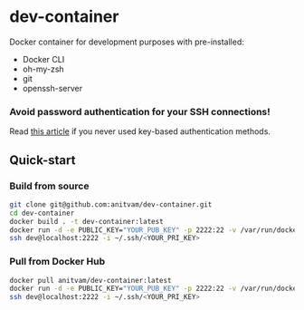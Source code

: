 # dev-container
Docker container for development purposes with pre-installed:
- Docker CLI
- oh-my-zsh
- git
- openssh-server

### Avoid password authentication for your SSH connections!

Read [this article](https://www.redhat.com/sysadmin/configure-ssh-keygen) if you never used key-based authentication methods.

## Quick-start

### Build from source

```bash
git clone git@github.com:anitvam/dev-container.git
cd dev-container
docker build . -t dev-container:latest
docker run -d -e PUBLIC_KEY="YOUR_PUB_KEY" -p 2222:22 -v /var/run/docker.sock:/var/run/docker.sock dev-container:latest
ssh dev@localhost:2222 -i ~/.ssh/<YOUR_PRI_KEY>
```

### Pull from Docker Hub

```bash
docker pull anitvam/dev-container:latest
docker run -d -e PUBLIC_KEY="YOUR_PUB_KEY" -p 2222:22 -v /var/run/docker.sock:/var/run/docker.sock dev-container:latest
ssh dev@localhost:2222 -i ~/.ssh/<YOUR_PRI_KEY>
```
